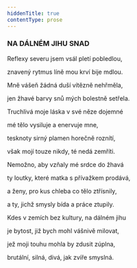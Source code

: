 ```yaml
---
hiddenTitle: true
contentType: prose
---
```


<section>

### NA DÁLNÉM JIHU SNAD

Reflexy severu jsem vsál pletí pobledlou, 

znavený rytmus líně mou krví bije mdlou. 

Mně vášeň žádná duší vítězně nehřměla, 

jen žhavé barvy snů mých bolestně setřela.

</section>

<section>

Truchlivá moje láska v své něze dojemné 

mé tělo vysiluje a enervuje mne, 

tesknoty sirný plamen horečně roznítí, 

však mojí touze nikdy, té nedá zemříti.

</section>

<section>

Nemožno, aby vzňaly mé srdce do žhavá 

ty loutky, které matka s přívažkem prodává, 

a ženy, pro kus chleba co tělo ztřísnily, 

a ty, jichž smysly bída a práce ztupily.

</section>

<section>

Kdes v zemích bez kultury, na dálném jihu 

je bytost, již bych mohl vášnivě milovat, 

jež moji touhu mohla by zdusit zúplna, 

brutální, silná, divá, jak zvíře smyslná.

</section>
